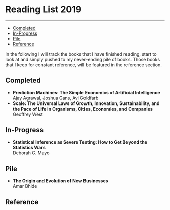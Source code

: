 # Reading List 2019
----

<!-- MarkdownTOC autolink="true" bracket="round" autoanchor="true" -->

- [Completed](#completed)
- [In-Progress](#in-progress)
- [Pile](#pile)
- [Reference](#reference)

<!-- /MarkdownTOC -->


In the following I will track the books that I have finished reading, start to look at and simply pushed to my never-ending pile of books. Those books that I keep for constant reference, will be featured in the reference section.

<a id="completed"></a>
## Completed

- **Prediction Machines: The Simple Economics of Artificial Intelligence**  
Ajay Agrawal, Joshua Gans, Avi Goldfarb
- **Scale: The Universal Laws of Growth, Innovation, Sustainability, and the Pace of Life in Organisms, Cities, Economies, and Companies**  
Geoffrey West



<a id="in-progress"></a>
## In-Progress

- **Statistical Inference as Severe Testing: How to Get Beyond the Statistics Wars**  
Deborah G. Mayo

<a id="pile"></a>
## Pile

- **The Origin and Evolution of New Businesses**  
Amar Bhide

<a id="reference"></a>
## Reference

